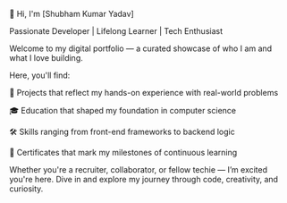 👋 Hi, I'm [Shubham Kumar Yadav]

Passionate Developer | Lifelong Learner | Tech Enthusiast

Welcome to my digital portfolio — a curated showcase of who I am and what I love building.

Here, you'll find:

🚀 Projects that reflect my hands-on experience with real-world problems

🎓 Education that shaped my foundation in computer science

🛠️ Skills ranging from front-end frameworks to backend logic

📜 Certificates that mark my milestones of continuous learning

Whether you're a recruiter, collaborator, or fellow techie — I’m excited you're here.
Dive in and explore my journey through code, creativity, and curiosity.
